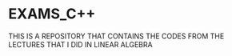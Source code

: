 # EXAMS_C++
THIS IS A REPOSITORY THAT CONTAINS THE CODES FROM THE LECTURES THAT I DID IN LINEAR ALGEBRA 

